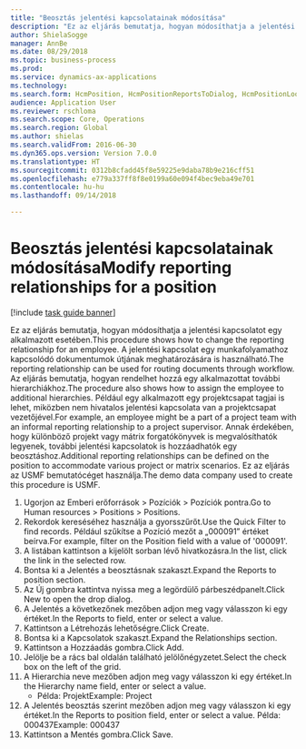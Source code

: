 ```yaml
--- 
title: "Beosztás jelentési kapcsolatainak módosítása"
description: "Ez az eljárás bemutatja, hogyan módosíthatja a jelentési kapcsolatot egy alkalmazott esetében."
author: ShielaSogge
manager: AnnBe
ms.date: 08/29/2018
ms.topic: business-process
ms.prod: 
ms.service: dynamics-ax-applications
ms.technology: 
ms.search.form: HcmPosition, HcmPositionReportsToDialog, HcmPositionLookup
audience: Application User
ms.reviewer: rschloma
ms.search.scope: Core, Operations
ms.search.region: Global
ms.author: shielas
ms.search.validFrom: 2016-06-30
ms.dyn365.ops.version: Version 7.0.0
ms.translationtype: HT
ms.sourcegitcommit: 0312b8cfadd45f8e59225e9daba78b9e216cff51
ms.openlocfilehash: e779a337ff8f8e0199a60e094f4bec9eba49e701
ms.contentlocale: hu-hu
ms.lasthandoff: 09/14/2018

---
```

# <a name="modify-reporting-relationships-for-a-position"></a><span data-ttu-id="a5175-103">Beosztás jelentési kapcsolatainak módosítása</span><span class="sxs-lookup"><span data-stu-id="a5175-103">Modify reporting relationships for a position</span></span>

[!include [task guide banner](../../includes/task-guide-banner.md)]

<span data-ttu-id="a5175-104">Ez az eljárás bemutatja, hogyan módosíthatja a jelentési kapcsolatot egy alkalmazott esetében.</span><span class="sxs-lookup"><span data-stu-id="a5175-104">This procedure shows how to change the reporting relationship for an employee.</span></span> <span data-ttu-id="a5175-105">A jelentési kapcsolat egy munkafolyamathoz kapcsolódó dokumentumok útjának meghatározására is használható.</span><span class="sxs-lookup"><span data-stu-id="a5175-105">The reporting relationship can be used for routing documents through workflow.</span></span> <span data-ttu-id="a5175-106">Az eljárás bemutatja, hogyan rendelhet hozzá egy alkalmazottat további hierarchiákhoz.</span><span class="sxs-lookup"><span data-stu-id="a5175-106">The procedure also shows how to assign the employee to additional hierarchies.</span></span> <span data-ttu-id="a5175-107">Például egy alkalmazott egy projektcsapat tagjai is lehet, miközben nem hivatalos jelentési kapcsolata van a projektcsapat vezetőjével.</span><span class="sxs-lookup"><span data-stu-id="a5175-107">For example, an employee might be a part of a project team with an informal reporting relationship to a project supervisor.</span></span> <span data-ttu-id="a5175-108">Annak érdekében, hogy különböző projekt vagy mátrix forgatókönyvek is megvalósíthatók legyenek, további jelentési kapcsolatok is hozzáadhatók egy beosztáshoz.</span><span class="sxs-lookup"><span data-stu-id="a5175-108">Additional reporting relationships can be defined on the position to accommodate various project or matrix scenarios.</span></span> <span data-ttu-id="a5175-109">Ez az eljárás az USMF bemutatócéget használja.</span><span class="sxs-lookup"><span data-stu-id="a5175-109">The demo data company used to create this procedure is USMF.</span></span>

1. <span data-ttu-id="a5175-110">Ugorjon az Emberi erőforrások > Pozíciók > Pozíciók pontra.</span><span class="sxs-lookup"><span data-stu-id="a5175-110">Go to Human resources > Positions > Positions.</span></span>
2. <span data-ttu-id="a5175-111">Rekordok kereséséhez használja a gyorsszűrőt.</span><span class="sxs-lookup"><span data-stu-id="a5175-111">Use the Quick Filter to find records.</span></span> <span data-ttu-id="a5175-112">Például szűkítse a Pozíció mezőt a „000091” értéket beírva.</span><span class="sxs-lookup"><span data-stu-id="a5175-112">For example, filter on the Position field with a value of '000091'.</span></span>
3. <span data-ttu-id="a5175-113">A listában kattintson a kijelölt sorban lévő hivatkozásra.</span><span class="sxs-lookup"><span data-stu-id="a5175-113">In the list, click the link in the selected row.</span></span>
4. <span data-ttu-id="a5175-114">Bontsa ki a Jelentés a beosztásnak szakaszt.</span><span class="sxs-lookup"><span data-stu-id="a5175-114">Expand the Reports to position section.</span></span>
5. <span data-ttu-id="a5175-115">Az Új gombra kattintva nyissa meg a legördülő párbeszédpanelt.</span><span class="sxs-lookup"><span data-stu-id="a5175-115">Click New to open the drop dialog.</span></span>
6. <span data-ttu-id="a5175-116">A Jelentés a következőnek mezőben adjon meg vagy válasszon ki egy értéket.</span><span class="sxs-lookup"><span data-stu-id="a5175-116">In the Reports to field, enter or select a value.</span></span>
7. <span data-ttu-id="a5175-117">Kattintson a Létrehozás lehetőségre.</span><span class="sxs-lookup"><span data-stu-id="a5175-117">Click Create.</span></span>
8. <span data-ttu-id="a5175-118">Bontsa ki a Kapcsolatok szakaszt.</span><span class="sxs-lookup"><span data-stu-id="a5175-118">Expand the Relationships section.</span></span>
9. <span data-ttu-id="a5175-119">Kattintson a Hozzáadás gombra.</span><span class="sxs-lookup"><span data-stu-id="a5175-119">Click Add.</span></span>
10. <span data-ttu-id="a5175-120">Jelölje be a rács bal oldalán található jelölőnégyzetet.</span><span class="sxs-lookup"><span data-stu-id="a5175-120">Select the check box on the left of the grid.</span></span>
11. <span data-ttu-id="a5175-121">A Hierarchia neve mezőben adjon meg vagy válasszon ki egy értéket.</span><span class="sxs-lookup"><span data-stu-id="a5175-121">In the Hierarchy name field, enter or select a value.</span></span>
    * <span data-ttu-id="a5175-122">Példa: Projekt</span><span class="sxs-lookup"><span data-stu-id="a5175-122">Example: Project</span></span>  
12. <span data-ttu-id="a5175-123">A Jelentés beosztás szerint mezőben adjon meg vagy válasszon ki egy értéket.</span><span class="sxs-lookup"><span data-stu-id="a5175-123">In the Reports to position field, enter or select a value.</span></span>  <span data-ttu-id="a5175-124">Példa: 000437</span><span class="sxs-lookup"><span data-stu-id="a5175-124">Example:  000437</span></span>
13. <span data-ttu-id="a5175-125">Kattintson a Mentés gombra.</span><span class="sxs-lookup"><span data-stu-id="a5175-125">Click Save.</span></span>


